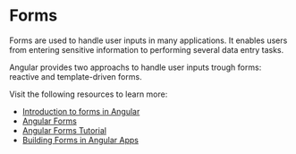 # Forms

Forms are used to handle user inputs in many applications. It enables users from entering sensitive information to performing several data entry tasks.

Angular provides two approachs to handle user inputs trough forms: reactive and template-driven forms.

Visit the following resources to learn more:

- [Introduction to forms in Angular](https://angular.io/guide/forms-overview)
- [Angular Forms](https://www.w3schools.com/angular/angular_forms.asp)
- [Angular Forms Tutorial](https://www.youtube.com/watch?v=-bGgjgx3fGs)
- [Building Forms in Angular Apps](https://www.youtube.com/watch?v=hAaoPOx_oIw)
